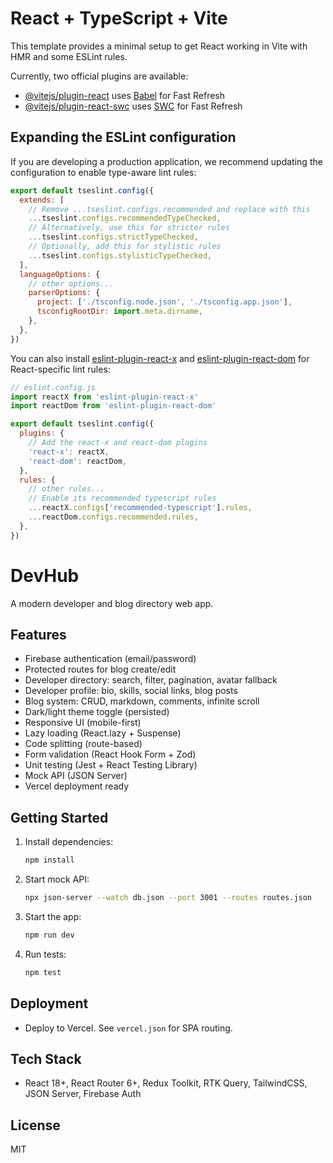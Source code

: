 # React + TypeScript + Vite

This template provides a minimal setup to get React working in Vite with HMR and some ESLint rules.

Currently, two official plugins are available:

- [@vitejs/plugin-react](https://github.com/vitejs/vite-plugin-react/blob/main/packages/plugin-react) uses [Babel](https://babeljs.io/) for Fast Refresh
- [@vitejs/plugin-react-swc](https://github.com/vitejs/vite-plugin-react/blob/main/packages/plugin-react-swc) uses [SWC](https://swc.rs/) for Fast Refresh

## Expanding the ESLint configuration

If you are developing a production application, we recommend updating the configuration to enable type-aware lint rules:

```js
export default tseslint.config({
  extends: [
    // Remove ...tseslint.configs.recommended and replace with this
    ...tseslint.configs.recommendedTypeChecked,
    // Alternatively, use this for stricter rules
    ...tseslint.configs.strictTypeChecked,
    // Optionally, add this for stylistic rules
    ...tseslint.configs.stylisticTypeChecked,
  ],
  languageOptions: {
    // other options...
    parserOptions: {
      project: ['./tsconfig.node.json', './tsconfig.app.json'],
      tsconfigRootDir: import.meta.dirname,
    },
  },
})
```

You can also install [eslint-plugin-react-x](https://github.com/Rel1cx/eslint-react/tree/main/packages/plugins/eslint-plugin-react-x) and [eslint-plugin-react-dom](https://github.com/Rel1cx/eslint-react/tree/main/packages/plugins/eslint-plugin-react-dom) for React-specific lint rules:

```js
// eslint.config.js
import reactX from 'eslint-plugin-react-x'
import reactDom from 'eslint-plugin-react-dom'

export default tseslint.config({
  plugins: {
    // Add the react-x and react-dom plugins
    'react-x': reactX,
    'react-dom': reactDom,
  },
  rules: {
    // other rules...
    // Enable its recommended typescript rules
    ...reactX.configs['recommended-typescript'].rules,
    ...reactDom.configs.recommended.rules,
  },
})
```

# DevHub

A modern developer and blog directory web app.

## Features
- Firebase authentication (email/password)
- Protected routes for blog create/edit
- Developer directory: search, filter, pagination, avatar fallback
- Developer profile: bio, skills, social links, blog posts
- Blog system: CRUD, markdown, comments, infinite scroll
- Dark/light theme toggle (persisted)
- Responsive UI (mobile-first)
- Lazy loading (React.lazy + Suspense)
- Code splitting (route-based)
- Form validation (React Hook Form + Zod)
- Unit testing (Jest + React Testing Library)
- Mock API (JSON Server)
- Vercel deployment ready

## Getting Started

1. Install dependencies:
   ```sh
   npm install
   ```
2. Start mock API:
   ```sh
   npx json-server --watch db.json --port 3001 --routes routes.json
   ```
3. Start the app:
   ```sh
   npm run dev
   ```
4. Run tests:
   ```sh
   npm test
   ```

## Deployment
- Deploy to Vercel. See `vercel.json` for SPA routing.

## Tech Stack
- React 18+, React Router 6+, Redux Toolkit, RTK Query, TailwindCSS, JSON Server, Firebase Auth

## License
MIT
